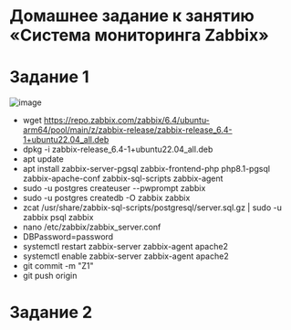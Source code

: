 # Домашнее задание к занятию «Система мониторинга Zabbix»
# Задание 1
![image](https://github.com/user-attachments/assets/1977325c-43be-4178-9efe-9b513da4a90f)
- wget https://repo.zabbix.com/zabbix/6.4/ubuntu-arm64/pool/main/z/zabbix-release/zabbix-release_6.4-1+ubuntu22.04_all.deb
- dpkg -i zabbix-release_6.4-1+ubuntu22.04_all.deb
- apt update
- apt install zabbix-server-pgsql zabbix-frontend-php php8.1-pgsql zabbix-apache-conf zabbix-sql-scripts zabbix-agent
- sudo -u postgres createuser --pwprompt zabbix
- sudo -u postgres createdb -O zabbix zabbix
- zcat /usr/share/zabbix-sql-scripts/postgresql/server.sql.gz | sudo -u zabbix psql zabbix
- nano /etc/zabbix/zabbix_server.conf
- DBPassword=password
- systemctl restart zabbix-server zabbix-agent apache2
- systemctl enable zabbix-server zabbix-agent apache2
- git commit -m "Z1"
- git push origin  

# Задание 2








